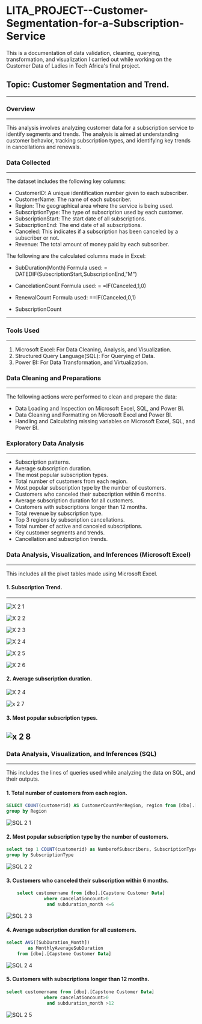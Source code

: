 # LITA_PROJECT--Customer-Segmentation-for-a-Subscription-Service
This is a documentation of data validation, cleaning, querying, transformation, and visualization I carried out while working on the Customer Data of  Ladies in Tech Africa's final project.  
## Topic:  Customer Segmentation and Trend.
---
### Overview
---
This analysis involves analyzing customer data for a subscription service to identify segments and trends. The analysis is aimed at understanding customer behavior, tracking subscription types, and identifying key trends in cancellations and renewals.
### Data Collected
---
The dataset includes the following key columns:

- CustomerID: A unique identification number given to each subscriber.
- CustomerName: The name of each subscriber.
- Region: The geographical area where the service is  being used.
- SubscriptionType: The type of subscription used by each customer.
- SubscriptionStart: The start date of all subscriptions.
- SubscriptionEnd: The end date of all subscriptions.
- Canceled: This indicates if a subscription has been canceled by a subscriber or not. 
- Revenue: The total amount of money paid by each subscriber.

The following are the calculated columns made in Excel:
- SubDuration(Month)
Formula used: = DATEDIF(SubscriptionStart,SubscriptionEnd,"M")

- CancelationCount
Formula used: = =IF(Canceled,1,0)

- RenewalCount
Formula used: ==IF(Canceled,0,1)

- SubscriptionCount
----

### Tools Used
---
1. Microsoft Excel: For Data Cleaning, Analysis, and Visualization.
2. Structured Query Language(SQL): For Querying of Data.
3. Power BI: For Data Transformation, and Virtualization. 

### Data Cleaning and Preparations
---
The following actions were performed to clean and prepare the data:

- Data Loading and Inspection on Microsoft Excel, SQL, and Power BI.
- Data Cleaning and Formatting on Microsoft Excel and Power BI.
- Handling and Calculating missing variables on Microsoft Excel, SQL, and Power BI.

### Exploratory Data Analysis
---
- Subscription patterns.
- Average subscription duration.
- The most popular subscription types.
- Total number of customers from each region.
- Most popular subscription type by the number of customers.
- Customers who canceled their subscription within 6 months.
- Average subscription duration for all customers.
- Customers with subscriptions longer than 12 months.
- Total revenue by subscription type.
- Top 3 regions by subscription cancellations.
- Total number of active and canceled subscriptions.
- Key customer segments and trends. 
- Cancellation and subscription trends. 

### Data Analysis, Visualization, and Inferences (Microsoft Excel)
---
This includes all the pivot tables made using Microsoft Excel.
#### 1.	Subscription Trend.
---
![X 2 1](https://github.com/user-attachments/assets/f0aa2a83-3c01-4bb0-961e-116d650e4463)

![X 2 2](https://github.com/user-attachments/assets/896f09e6-6ec5-4612-b60a-c76dea7ab84c)

![X 2 3](https://github.com/user-attachments/assets/71ff1ed4-8825-4c39-a722-231e2fa566ba)

![X 2 4](https://github.com/user-attachments/assets/d63a9f31-72b5-45ab-8ca0-2d25f0322e6e)

![X 2 5](https://github.com/user-attachments/assets/678b84c0-eb77-474a-a321-e05a12d6701a)

![X 2 6](https://github.com/user-attachments/assets/173925d4-98c4-4427-99aa-d779367f2042)

#### 2.	Average subscription duration.

![X 2 4](https://github.com/user-attachments/assets/b46b1474-3dfe-4655-961b-f9b5cab3b17d)

![x 2 7](https://github.com/user-attachments/assets/c81a440a-7e0e-4fdd-a701-b9ee5f33e172)

#### 3.	 Most popular subscription types.

![x 2 8](https://github.com/user-attachments/assets/ed447588-7ed9-4357-b8be-d4a09e00745c)
------

### Data Analysis, Visualization, and Inferences (SQL)
---
This includes the lines of queries used while analyzing the data on SQL, and their outputs.

#### 1.	Total number of customers from each region.

```SQL
SELECT COUNT(customerid) AS CustomerCountPerRegion, region from [dbo].[Capstone Customer Data]
group by Region
```

![SQL 2 1](https://github.com/user-attachments/assets/87f5c75e-ffa6-470c-9daf-19afe2338a25)

#### 2.	Most popular subscription type by the number of customers.

```SQL
select top 1 COUNT(customerid) as NumberofSubscribers, SubscriptionType from [dbo].[Capstone Customer Data]
group by SubscriptionType
```

![SQL 2 2](https://github.com/user-attachments/assets/095304d8-eadf-4aa8-b78c-7484361f6ae1)


#### 3. Customers who canceled their subscription within 6 months.

```SQL
	select customername from [dbo].[Capstone Customer Data]
		      where cancelationcount>0
			   and subduration_month <=6
```

![SQL 2 3](https://github.com/user-attachments/assets/3bae0f28-ec48-41fc-bc02-5b163dc11968)


#### 4. Average subscription duration for all customers.

```SQL
select AVG([SubDuration_Month]) 
	    as MonthlyAverageSubDuration
	from [dbo].[Capstone Customer Data]
```

![SQL 2 4](https://github.com/user-attachments/assets/8f4bee73-2575-4493-b999-20e3f10aaafa)


#### 5. Customers with subscriptions longer than 12 months.

```SQL
select customername from [dbo].[Capstone Customer Data]
		      where cancelationcount>0
			   and subduration_month >12
```

![SQL 2 5](https://github.com/user-attachments/assets/2a54cbb5-d9f5-4243-8a36-4b228be9724b)























